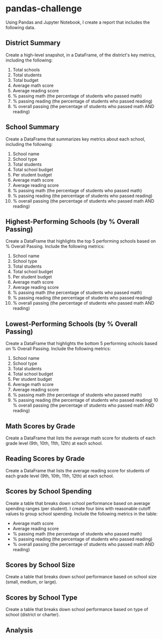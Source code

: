 # pandas-challenge


Using Pandas and Jupyter Notebook, I create a report that includes the following data. 

## District Summary
Create a high-level snapshot, in a DataFrame, of the district's key metrics, including the following:

1. Total schools
2. Total students
3. Total budget
4. Average math score
5. Average reading score
6. % passing math (the percentage of students who passed math)
7. % passing reading (the percentage of students who passed reading)
8. % overall passing (the percentage of students who passed math AND reading)


## School Summary
Create a DataFrame that summarizes key metrics about each school, including the following:

1. School name
2. School type
3. Total students
4. Total school budget
5. Per student budget
6. Average math score
7. Average reading score
8. % passing math (the percentage of students who passed math)
9. % passing reading (the percentage of students who passed reading)
10. % overall passing (the percentage of students who passed math AND reading)


## Highest-Performing Schools (by % Overall Passing)
Create a DataFrame that highlights the top 5 performing schools based on % Overall Passing. Include the following metrics:

1. School name
2. School type
3. Total students
4. Total school budget
5. Per student budget
6. Average math score
7. Average reading score
8. % passing math (the percentage of students who passed math)
9. % passing reading (the percentage of students who passed reading)
10. % overall passing (the percentage of students who passed math AND reading)


## Lowest-Performing Schools (by % Overall Passing)
Create a DataFrame that highlights the bottom 5 performing schools based on % Overall Passing. Include the following metrics:

1. School name
2. School type
3. Total students
4. Total school budget
5. Per student budget
6. Average math score
7. Average reading score
8. % passing math (the percentage of students who passed math)
9. % passing reading (the percentage of students who passed reading)
10 % overall passing (the percentage of students who passed math AND reading)


## Math Scores by Grade
Create a DataFrame that lists the average math score for students of each grade level (9th, 10th, 11th, 12th) at each school.

## Reading Scores by Grade
Create a DataFrame that lists the average reading score for students of each grade level (9th, 10th, 11th, 12th) at each school.

## Scores by School Spending
Create a table that breaks down school performance based on average spending ranges (per student). I create four bins with reasonable cutoff values to group school spending. Include the following metrics in the table:

* Average math score
* Average reading score
* % passing math (the percentage of students who passed math)
* % passing reading (the percentage of students who passed reading)
* % overall passing (the percentage of students who passed math AND reading)


## Scores by School Size
Create a table that breaks down school performance based on school size (small, medium, or large).

## Scores by School Type
Create a table that breaks down school performance based on type of school (district or charter).

## Analysis

